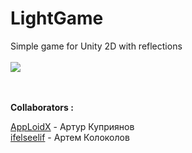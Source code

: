 # LightGame
Simple game for Unity 2D with reflections
<br><br>
![](https://i.ibb.co/dBGQ2fb/2019-06-24-23-11-41.png)

<br><br>
**Collaborators :**

[AppLoidX](https://github.com/AppLoidX) - Артур Куприянов
<br>
[ifelseelif](https://github.com/ifelseelif) - Артем Колоколов
